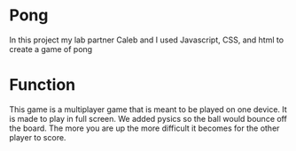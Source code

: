 # Pong
In this project my lab partner Caleb and I used Javascript, CSS, and html to create a game of pong
# Function
This game is a multiplayer game that is meant to be played on one device. It is made to play in full screen.
We added pysics so the ball would bounce off the board. The more you are up the more difficult it becomes for the other player to score.
